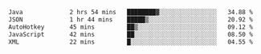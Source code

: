 <!--START_SECTION:waka-->

```txt
Java             2 hrs 54 mins   ████████▓░░░░░░░░░░░░░░░░   34.88 %
JSON             1 hr 44 mins    █████▒░░░░░░░░░░░░░░░░░░░   20.92 %
AutoHotkey       45 mins         ██▒░░░░░░░░░░░░░░░░░░░░░░   09.12 %
JavaScript       42 mins         ██░░░░░░░░░░░░░░░░░░░░░░░   08.50 %
XML              22 mins         █░░░░░░░░░░░░░░░░░░░░░░░░   04.55 %
```

<!--END_SECTION:waka-->
